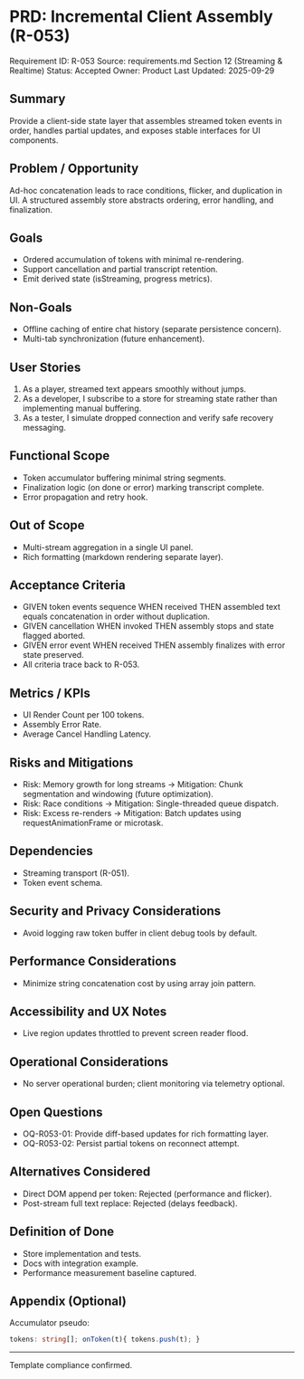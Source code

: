 # PRD: Incremental Client Assembly (R-053)

Requirement ID: R-053
Source: requirements.md Section 12 (Streaming & Realtime)
Status: Accepted
Owner: Product
Last Updated: 2025-09-29

## Summary

Provide a client-side state layer that assembles streamed token events in order, handles partial updates, and exposes stable interfaces for UI components.

## Problem / Opportunity

Ad-hoc concatenation leads to race conditions, flicker, and duplication in UI. A structured assembly store abstracts ordering, error handling, and finalization.

## Goals

- Ordered accumulation of tokens with minimal re-rendering.
- Support cancellation and partial transcript retention.
- Emit derived state (isStreaming, progress metrics).

## Non-Goals

- Offline caching of entire chat history (separate persistence concern).
- Multi-tab synchronization (future enhancement).

## User Stories

1. As a player, streamed text appears smoothly without jumps.
2. As a developer, I subscribe to a store for streaming state rather than implementing manual buffering.
3. As a tester, I simulate dropped connection and verify safe recovery messaging.

## Functional Scope

- Token accumulator buffering minimal string segments.
- Finalization logic (on done or error) marking transcript complete.
- Error propagation and retry hook.

## Out of Scope

- Multi-stream aggregation in a single UI panel.
- Rich formatting (markdown rendering separate layer).

## Acceptance Criteria

- GIVEN token events sequence WHEN received THEN assembled text equals concatenation in order without duplication.
- GIVEN cancellation WHEN invoked THEN assembly stops and state flagged aborted.
- GIVEN error event WHEN received THEN assembly finalizes with error state preserved.
- All criteria trace back to R-053.

## Metrics / KPIs

- UI Render Count per 100 tokens.
- Assembly Error Rate.
- Average Cancel Handling Latency.

## Risks and Mitigations

- Risk: Memory growth for long streams → Mitigation: Chunk segmentation and windowing (future optimization).
- Risk: Race conditions → Mitigation: Single-threaded queue dispatch.
- Risk: Excess re-renders → Mitigation: Batch updates using requestAnimationFrame or microtask.

## Dependencies

- Streaming transport (R-051).
- Token event schema.

## Security and Privacy Considerations

- Avoid logging raw token buffer in client debug tools by default.

## Performance Considerations

- Minimize string concatenation cost by using array join pattern.

## Accessibility and UX Notes

- Live region updates throttled to prevent screen reader flood.

## Operational Considerations

- No server operational burden; client monitoring via telemetry optional.

## Open Questions

- OQ-R053-01: Provide diff-based updates for rich formatting layer.
- OQ-R053-02: Persist partial tokens on reconnect attempt.

## Alternatives Considered

- Direct DOM append per token: Rejected (performance and flicker).
- Post-stream full text replace: Rejected (delays feedback).

## Definition of Done

- Store implementation and tests.
- Docs with integration example.
- Performance measurement baseline captured.

## Appendix (Optional)

Accumulator pseudo:

```ts
tokens: string[]; onToken(t){ tokens.push(t); }
```

---
Template compliance confirmed.
